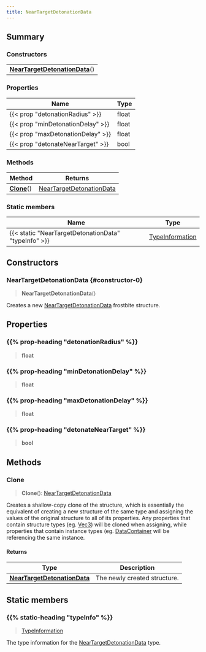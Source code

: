 ```yaml
---
title: NearTargetDetonationData
---
```



## Summary
### Constructors
| |
| ----------- |
| **[NearTargetDetonationData](#constructor-0)**() |

### Properties
| Name | Type |
| ---- | ---- |
| {{< prop "detonationRadius" >}} | float |
| {{< prop "minDetonationDelay" >}} | float |
| {{< prop "maxDetonationDelay" >}} | float |
| {{< prop "detonateNearTarget" >}} | bool |

### Methods
| Method | Returns |
| ------ | ---- |
| **[Clone](#clone)**() | [NearTargetDetonationData](/vext/ref/fb/neartargetdetonationdata) |

### Static members
| Name | Type |
| ---- | ---- |
| {{< static "NearTargetDetonationData" "typeInfo" >}} | [TypeInformation](/vext/ref/shared/class/typeinformation) |

## Constructors
### NearTargetDetonationData {#constructor-0}
> **NearTargetDetonationData**()

Creates a new [NearTargetDetonationData](/vext/ref/fb/neartargetdetonationdata) frostbite structure.

## Properties
### {{% prop-heading "detonationRadius" %}}
> **float**

### {{% prop-heading "minDetonationDelay" %}}
> **float**

### {{% prop-heading "maxDetonationDelay" %}}
> **float**

### {{% prop-heading "detonateNearTarget" %}}
> **bool**

## Methods
### Clone
> **Clone**(): [NearTargetDetonationData](/vext/ref/fb/neartargetdetonationdata)

Creates a shallow-copy clone of the structure, which is essentially the equivalent of creating a new structure of the same type and assigning the values of the original structure to all of its properties. Any properties that contain structure types (eg. [Vec3](/vext/ref/shared/class/vec3)) will be cloned when assigning, while properties that contain instance types (eg. [DataContainer](/vext/ref/shared/class/datacontainer) will be referencing the same instance.

#### Returns
| Type | Description |
| ---- | ----------- |
| **[NearTargetDetonationData](/vext/ref/fb/neartargetdetonationdata)** | The newly created structure. |

## Static members
### {{% static-heading "typeInfo" %}}
> [TypeInformation](/vext/ref/shared/class/typeinformation)

The type information for the [NearTargetDetonationData](/vext/ref/fb/neartargetdetonationdata) type.

